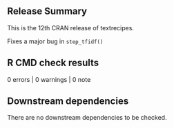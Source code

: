 ## Release Summary

This is the 12th CRAN release of textrecipes.

Fixes a major bug in `step_tfidf()`

## R CMD check results

0 errors | 0 warnings | 0 note

## Downstream dependencies

There are no downstream dependencies to be checked.
